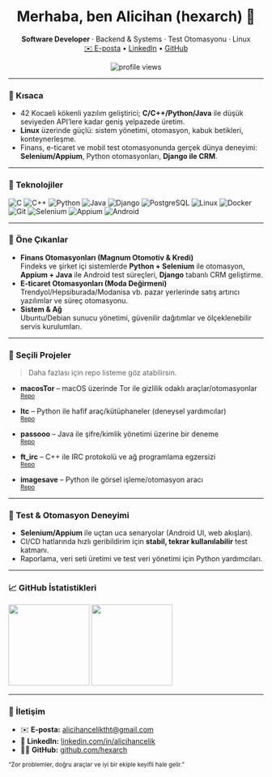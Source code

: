 <!-- Profile README for @hexarch (Alicihan Çelik) -->

<h1 align="center">Merhaba, ben Alicihan (hexarch) 👋</h1>
<p align="center">
  <b>Software Developer</b> · Backend & Systems · Test Otomasyonu · Linux
  <br/>
  <a href="mailto:alicihanceliktht@gmail.com">✉️ E-posta</a> •
  <a href="https://linkedin.com/in/alicihancelik">LinkedIn</a> •
  <a href="https://github.com/hexarch">GitHub</a>
</p>

<p align="center">
  <img src="https://komarev.com/ghpvc/?username=hexarch&label=Ziyaretçi&style=flat" alt="profile views"/>
</p>

---

### 🚀 Kısaca
- 42 Kocaeli kökenli yazılım geliştirici; **C/C++/Python/Java** ile düşük seviyeden API’lere kadar geniş yelpazede üretim.
- **Linux** üzerinde güçlü: sistem yönetimi, otomasyon, kabuk betikleri, konteynerleşme.
- Finans, e-ticaret ve mobil test otomasyonunda gerçek dünya deneyimi: **Selenium/Appium**, Python otomasyonları, **Django ile CRM**.

---

### 🧰 Teknolojiler
<p>
  <!-- Diller -->
  <img alt="C" src="https://img.shields.io/badge/C-00599C?logo=c&logoColor=white"/>
  <img alt="C++" src="https://img.shields.io/badge/C++-00599C?logo=c%2B%2B&logoColor=white"/>
  <img alt="Python" src="https://img.shields.io/badge/Python-3776AB?logo=python&logoColor=white"/>
  <img alt="Java" src="https://img.shields.io/badge/Java-007396?logo=openjdk&logoColor=white"/>
  <!-- Backend / DB -->
  <img alt="Django" src="https://img.shields.io/badge/Django-092E20?logo=django&logoColor=white"/>
  <img alt="PostgreSQL" src="https://img.shields.io/badge/PostgreSQL-4169E1?logo=postgresql&logoColor=white"/>
  <!-- DevOps -->
  <img alt="Linux" src="https://img.shields.io/badge/Linux-FCC624?logo=linux&logoColor=black"/>
  <img alt="Docker" src="https://img.shields.io/badge/Docker-2496ED?logo=docker&logoColor=white"/>
  <img alt="Git" src="https://img.shields.io/badge/Git-F05032?logo=git&logoColor=white"/>
  <!-- QA / Test -->
  <img alt="Selenium" src="https://img.shields.io/badge/Selenium-43B02A?logo=selenium&logoColor=white"/>
  <img alt="Appium" src="https://img.shields.io/badge/Appium-6808F7?logo=appium&logoColor=white"/>
  <!-- Android -->
  <img alt="Android" src="https://img.shields.io/badge/Android-3DDC84?logo=android&logoColor=white"/>
</p>

---

### 💼 Öne Çıkanlar
- **Finans Otomasyonları (Magnum Otomotiv & Kredi)**  
  Findeks ve şirket içi sistemlerde **Python + Selenium** ile otomasyon, **Appium + Java** ile Android test süreçleri, **Django** tabanlı CRM geliştirme.
- **E-ticaret Otomasyonları (Moda Değirmeni)**  
  Trendyol/Hepsiburada/Modanisa vb. pazar yerlerinde satış artırıcı yazılımlar ve süreç otomasyonu.
- **Sistem & Ağ**  
  Ubuntu/Debian sunucu yönetimi, güvenilir dağıtımlar ve ölçeklenebilir servis kurulumları.

---

### 🔭 Seçili Projeler
> Daha fazlası için repo listeme göz atabilirsin.

- **macosTor** – macOS üzerinde Tor ile gizlilik odaklı araçlar/otomasyonlar  
  <sub><a href="https://github.com/hexarch/macosTor">Repo</a></sub>

- **ltc** – Python ile hafif araç/kütüphaneler (deneysel yardımcılar)  
  <sub><a href="https://github.com/hexarch/ltc">Repo</a></sub>

- **passooo** – Java ile şifre/kimlik yönetimi üzerine bir deneme  
  <sub><a href="https://github.com/hexarch/passooo">Repo</a></sub>

- **ft_irc** – C++ ile IRC protokolü ve ağ programlama egzersizi  
  <sub><a href="https://github.com/hexarch/ft_irc">Repo</a></sub>

- **imagesave** – Python ile görsel işleme/otomasyon aracı  
  <sub><a href="https://github.com/hexarch/imagesave">Repo</a></sub>

---

### 🧪 Test & Otomasyon Deneyimi
- **Selenium/Appium** ile uçtan uca senaryolar (Android UI, web akışları).  
- CI/CD hatlarında hızlı geribildirim için **stabil, tekrar kullanılabilir** test katmanı.  
- Raporlama, veri seti üretimi ve test veri yönetimi için Python yardımcıları.

---

### 📈 GitHub İstatistikleri
<p>
  <img height="160" src="https://github-readme-stats.vercel.app/api?username=hexarch&show_icons=true&hide_title=true&include_all_commits=true&theme=default" />
  <img height="160" src="https://github-readme-stats.vercel.app/api/top-langs/?username=hexarch&layout=compact&langs_count=8&theme=default" />
</p>

---

### 🤝 İletişim
- ✉️ **E-posta:** <a href="mailto:alicihanceliktht@gmail.com">alicihanceliktht@gmail.com</a>  
- 💼 **LinkedIn:** <a href="https://linkedin.com/in/alicihancelik">linkedin.com/in/alicihancelik</a>  
- 🧑‍💻 **GitHub:** <a href="https://github.com/hexarch">github.com/hexarch</a>

<sub>“Zor problemler, doğru araçlar ve iyi bir ekiple keyifli hale gelir.”</sub>
